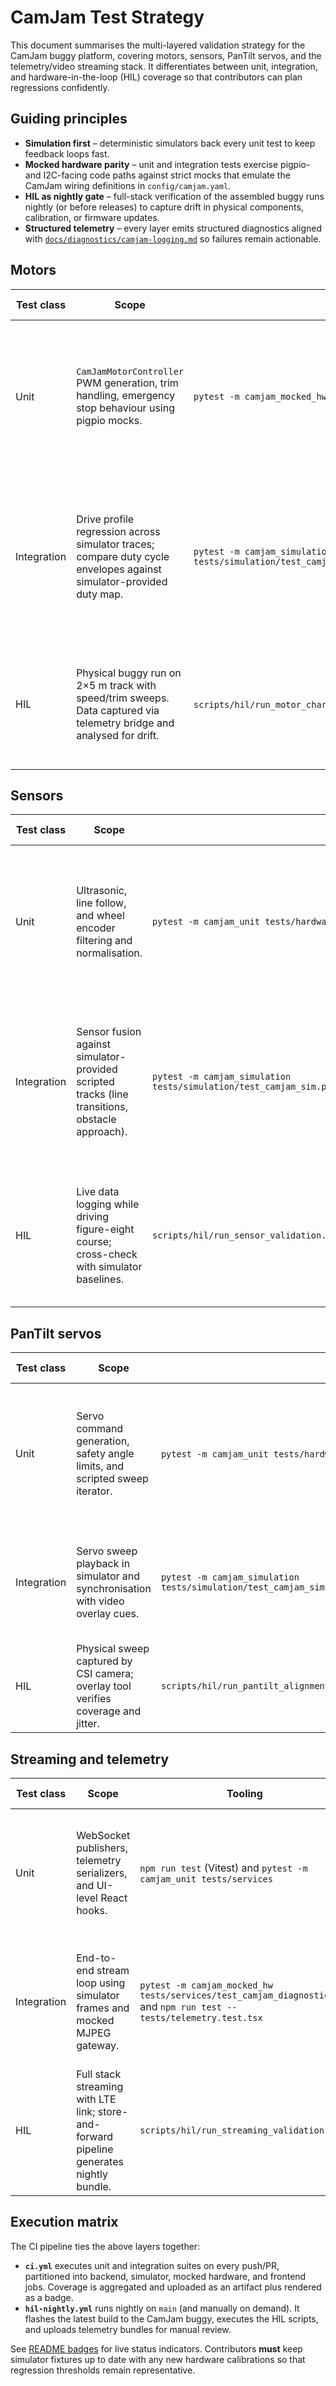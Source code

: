 # CamJam Test Strategy

This document summarises the multi-layered validation strategy for the CamJam buggy platform, covering motors, sensors, PanTilt servos, and the telemetry/video streaming stack.  It differentiates between unit, integration, and hardware-in-the-loop (HIL) coverage so that contributors can plan regressions confidently.

## Guiding principles

* **Simulation first** – deterministic simulators back every unit test to keep feedback loops fast.
* **Mocked hardware parity** – unit and integration tests exercise pigpio- and I2C-facing code paths against strict mocks that emulate the CamJam wiring definitions in `config/camjam.yaml`.
* **HIL as nightly gate** – full-stack verification of the assembled buggy runs nightly (or before releases) to capture drift in physical components, calibration, or firmware updates.
* **Structured telemetry** – every layer emits structured diagnostics aligned with [`docs/diagnostics/camjam-logging.md`](../diagnostics/camjam-logging.md) so failures remain actionable.

## Motors

| Test class | Scope | Tooling | Frequency | Acceptance criteria |
|------------|-------|---------|-----------|---------------------|
| Unit | `CamJamMotorController` PWM generation, trim handling, emergency stop behaviour using pigpio mocks. | `pytest -m camjam_mocked_hw tests/hardware/motors` | On every push / PR. | PWM duty cycle and GPIO direction match lookup tables; E-stop prevents subsequent commands until reset. |
| Integration | Drive profile regression across simulator traces; compare duty cycle envelopes against simulator-provided duty map. | `pytest -m camjam_simulation tests/simulation/test_camjam_sim.py::test_straight_line_scenario_encoder_progression` | On every push / PR. | Encoder deltas remain within ±2 ticks of scripted scenario; simulated command log reproduces reference profile. |
| HIL | Physical buggy run on 2×5 m track with speed/trim sweeps. Data captured via telemetry bridge and analysed for drift. | `scripts/hil/run_motor_characterisation.py` (triggered nightly) | Nightly / before releases. | Velocity error < 5 %, deviation between commanded and measured PWM < 3 % after calibration. |

## Sensors

| Test class | Scope | Tooling | Frequency | Acceptance criteria |
|------------|-------|---------|-----------|---------------------|
| Unit | Ultrasonic, line follow, and wheel encoder filtering and normalisation. | `pytest -m camjam_unit tests/hardware/sensors` | On every push / PR. | Filtering removes outliers; hysteresis works in both directions; encoder debouncing rejects sub-5 ms pulses. |
| Integration | Sensor fusion against simulator-provided scripted tracks (line transitions, obstacle approach). | `pytest -m camjam_simulation tests/simulation/test_camjam_sim.py::test_ultrasonic_obstacle_distance_script` | On every push / PR. | Simulated readings track golden dataset within tolerance; state machines publish structured telemetry events. |
| HIL | Live data logging while driving figure-eight course; cross-check with simulator baselines. | `scripts/hil/run_sensor_validation.py` | Nightly / before releases. | Ultrasonic variance < 10 %, line follower hysteresis gap maintained, encoder slip < 2 ticks per second drift. |

## PanTilt servos

| Test class | Scope | Tooling | Frequency | Acceptance criteria |
|------------|-------|---------|-----------|---------------------|
| Unit | Servo command generation, safety angle limits, and scripted sweep iterator. | `pytest -m camjam_unit tests/hardware/pantilt` (future expansion) | On every push / PR. | Commands respect min/max angles; fails safe on invalid inputs; sweeps generate deterministic sequences. |
| Integration | Servo sweep playback in simulator and synchronisation with video overlay cues. | `pytest -m camjam_simulation tests/simulation/test_camjam_sim.py::test_pan_tilt_sweep_angles_match_scenario` | On every push / PR. | Scripted positions cover configured waypoints; overlay timestamps align within ±50 ms. |
| HIL | Physical sweep captured by CSI camera; overlay tool verifies coverage and jitter. | `scripts/hil/run_pantilt_alignment.py` | Nightly / before releases. | Reported angles within ±2° of target; jitter < 40 ms at 50 % duty. |

## Streaming and telemetry

| Test class | Scope | Tooling | Frequency | Acceptance criteria |
|------------|-------|---------|-----------|---------------------|
| Unit | WebSocket publishers, telemetry serializers, and UI-level React hooks. | `npm run test` (Vitest) and `pytest -m camjam_unit tests/services` | On every push / PR. | Serialisers reject malformed payloads; hooks render default state and update on mock frames. |
| Integration | End-to-end stream loop using simulator frames and mocked MJPEG gateway. | `pytest -m camjam_mocked_hw tests/services/test_camjam_diagnostics.py` and `npm run test -- tests/telemetry.test.tsx` | On every push / PR. | Latency budget < 100 ms per cycle in simulator; diagnostics emitted for each dropped frame. |
| HIL | Full stack streaming with LTE link; store-and-forward pipeline generates nightly bundle. | `scripts/hil/run_streaming_validation.py` | Nightly / before releases. | 15 minute run with < 0.5 % dropped frames; telemetry backlog drained within 5 seconds. |

## Execution matrix

The CI pipeline ties the above layers together:

* **`ci.yml`** executes unit and integration suites on every push/PR, partitioned into backend, simulator, mocked hardware, and frontend jobs. Coverage is aggregated and uploaded as an artifact plus rendered as a badge.
* **`hil-nightly.yml`** runs nightly on `main` (and manually on demand). It flashes the latest build to the CamJam buggy, executes the HIL scripts, and uploads telemetry bundles for manual review.

See [README badges](../../README.md) for live status indicators. Contributors **must** keep simulator fixtures up to date with any new hardware calibrations so that regression thresholds remain representative.
